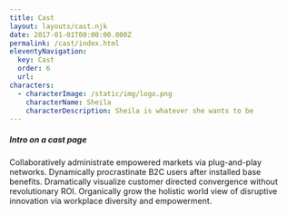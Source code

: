 ```yaml
---
title: Cast
layout: layouts/cast.njk
date: 2017-01-01T00:00:00.000Z
permalink: /cast/index.html
eleventyNavigation:
  key: Cast
  order: 6
  url: 
characters:
  - characterImage: /static/img/logo.png
    characterName: Sheila
    characterDescription: Sheila is whatever she wants to be
---
```

##### Intro on a cast page

Collaboratively administrate empowered markets via plug-and-play networks. Dynamically procrastinate B2C users after installed base benefits. Dramatically visualize customer directed convergence without revolutionary ROI. Organically grow the holistic world view of disruptive innovation via workplace diversity and empowerment.